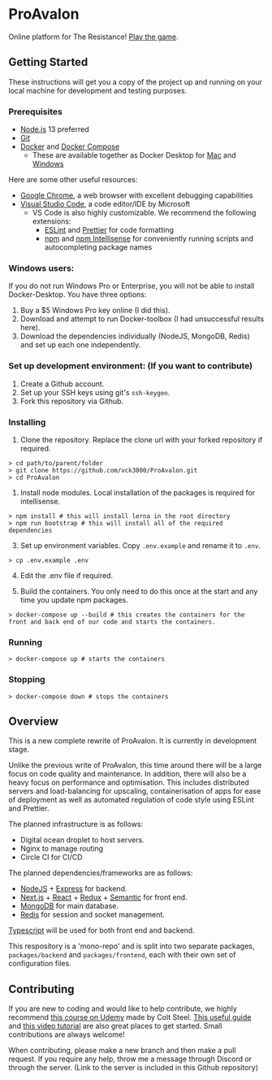 # ProAvalon

Online platform for The Resistance! [Play the game](https://www.ProAvalon.com).

## Getting Started

These instructions will get you a copy of the project up and running on your local machine for development and testing purposes.

### Prerequisites

- [Node.js](https://nodejs.org/en/) 13 preferred
- [Git](https://git-scm.com/)
- [Docker](https://docs.docker.com/) and [Docker Compose](https://docs.docker.com/compose/)
  - These are available together as Docker Desktop for [Mac](https://docs.docker.com/docker-for-mac/install/) and [Windows](https://docs.docker.com/docker-for-windows/install/)

Here are some other useful resources:

- [Google Chrome](https://www.google.com/chrome/), a web browser with excellent debugging capabilities
- [Visual Studio Code](https://code.visualstudio.com/), a code editor/IDE by Microsoft
  - VS Code is also highly customizable. We recommend the following extensions:
    - [ESLint](https://marketplace.visualstudio.com/items?itemName=dbaeumer.vscode-eslint) and [Prettier](https://marketplace.visualstudio.com/items?itemName=esbenp.prettier-vscode) for code formatting
    - [npm](https://marketplace.visualstudio.com/items?itemName=eg2.vscode-npm-script) and [npm Intellisense](https://marketplace.visualstudio.com/items?itemName=christian-kohler.npm-intellisense) for conveniently running scripts and autocompleting package names

### Windows users:

If you do not run Windows Pro or Enterprise, you will not be able to install Docker-Desktop. You have three options:

1. Buy a \$5 Windows Pro key online (I did this).
2. Download and attempt to run Docker-toolbox (I had unsuccessful results here).
3. Download the dependencies individually (NodeJS, MongoDB, Redis) and set up each one independently.

### Set up development environment: (If you want to contribute)

1. Create a Github account.
2. Set up your SSH keys using git's `ssh-keygen`.
3. Fork this repository via Github.

### Installing

1. Clone the repository. Replace the clone url with your forked repository if required.

```
> cd path/to/parent/folder
> git clone https://github.com/vck3000/ProAvalon.git
> cd ProAvalon
```

1. Install node modules. Local installation of the packages is required for intellisense.

```
> npm install # this will install lerna in the root directory
> npm run bootstrap # this will install all of the required dependencies
```

3. Set up environment variables. Copy `.env.example` and rename it to `.env`.

```
> cp .env.example .env
```

4. Edit the .env file if required.

5. Build the containers. You only need to do this once at the start and any time you update npm packages.

```
> docker-compose up --build # this creates the containers for the front and back end of our code and starts the containers.
```

### Running

```
> docker-compose up # starts the containers
```

### Stopping

```
> docker-compose down # stops the containers
```

## Overview

This is a new complete rewrite of ProAvalon. It is currently in development stage.

Unlike the previous write of ProAvalon, this time around there will be a large focus on code quality and maintenance. In addition, there will also be a heavy focus on performance and optimisation. This includes distributed servers and load-balancing for upscaling, containerisation of apps for ease of deployment as well as automated regulation of code style using ESLint and Prettier.

The planned infrastructure is as follows:

- Digital ocean droplet to host servers.
- Nginx to manage routing
- Circle CI for CI/CD

The planned dependencies/frameworks are as follows:

- [NodeJS](https://nodejs.org/en/) + [Express](https://expressjs.com/) for backend.
- [Next.js](https://nextjs.org/) + [React](https://reactjs.org/) + [Redux](https://redux.js.org/) + [Semantic](https://react.semantic-ui.com/) for front end.
- [MongoDB](https://www.mongodb.com/) for main database.
- [Redis](https://redis.io/) for session and socket management.

[Typescript](https://www.typescriptlang.org/) will be used for both front end and backend.

This respository is a 'mono-repo' and is split into two separate packages, `packages/backend` and `packages/frontend`, each with their own set of configuration files.

## Contributing

If you are new to coding and would like to help contribute, we highly recommend [this course on Udemy](https://www.udemy.com/the-web-developer-bootcamp/) made by Colt Steel. [This useful guide](https://github.com/firstcontributions/first-contributions) and [this video tutorial](https://egghead.io/courses/how-to-contribute-to-an-open-source-project-on-github) are also great places to get started. Small contributions are always welcome!

When contributing, please make a new branch and then make a pull request. If you require any help, throw me a message through Discord or through the server. (Link to the server is included in this Github repository)
